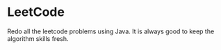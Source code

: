 # LeetCode
Redo all the leetcode problems using Java. It is always good to keep the algorithm skills fresh.
